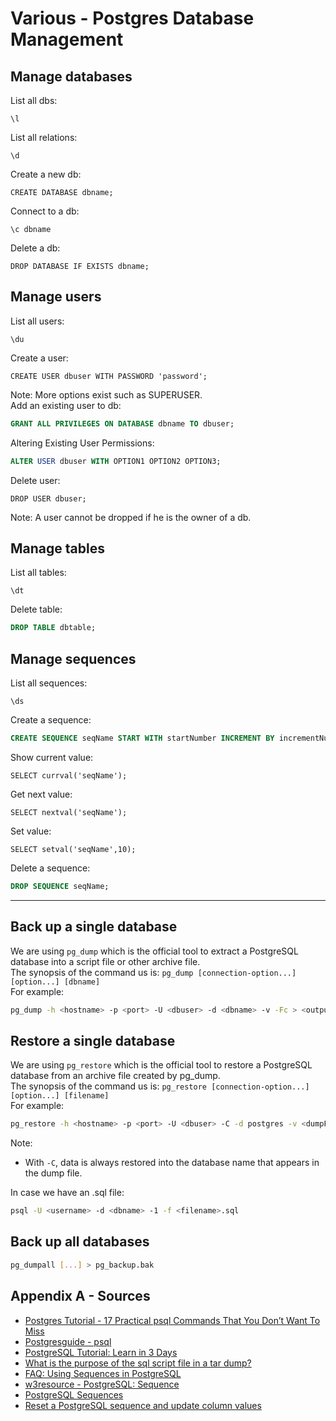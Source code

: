 # Various - Postgres Database Management

## Manage databases
List all dbs:
```
\l
```
List all relations:
```
\d
```
Create a new db:
```postgresql
CREATE DATABASE dbname;
```
Connect to a db:
```
\c dbname
```
Delete a db:
```postgresql
DROP DATABASE IF EXISTS dbname;
```

## Manage users
List all users:
```
\du
```
Create a user:
```postgresql
CREATE USER dbuser WITH PASSWORD 'password';
```
Note:  More options exist such as SUPERUSER.  
Add an existing user to db:
```sql
GRANT ALL PRIVILEGES ON DATABASE dbname TO dbuser;
```
Altering Existing User Permissions:
```sql
ALTER USER dbuser WITH OPTION1 OPTION2 OPTION3;
```
Delete user:
```postgresql
DROP USER dbuser;
```
Note: A user cannot be dropped if he is the owner of a db.

## Manage tables
List all tables:
```
\dt
```
Delete table:
```sql
DROP TABLE dbtable;
```

## Manage sequences
List all sequences:
```
\ds
```
Create a sequence:
```sql
CREATE SEQUENCE seqName START WITH startNumber INCREMENT BY incrementNumber;
```
Show current value:
```postgresql
SELECT currval('seqName');
```
Get next value:
```postgresql
SELECT nextval('seqName');
```
Set value:
```postgresql
SELECT setval('seqName',10);
```
Delete a sequence:
```sql
DROP SEQUENCE seqName;
```

---

## Back up a single database
We are using `pg_dump` which is the official tool to extract a PostgreSQL database into a script file or other archive file.  
The synopsis of the command us is:
`pg_dump [connection-option...] [option...] [dbname]`  
For example:
```bash
pg_dump -h <hostname> -p <port> -U <dbuser> -d <dbname> -v -Fc > <outputFilename>.dump
```

## Restore a single database
We are using `pg_restore` which is the official tool to restore a PostgreSQL database from an archive file created by pg_dump.  
The synopsis of the command us is:
`pg_restore [connection-option...] [option...] [filename]`    
For example:
```bash
pg_restore -h <hostname> -p <port> -U <dbuser> -C -d postgres -v <dumpFilename>
```
Note:
- With `-C`, data is always restored into the database name that appears in the dump file.  

In case we have an .sql file:
```bash
psql -U <username> -d <dbname> -1 -f <filename>.sql
```

## Back up all databases
```bash
pg_dumpall [...] > pg_backup.bak
```

## Appendix A - Sources
- [Postgres Tutorial - 17 Practical psql Commands That You Don’t Want To Miss](http://www.postgresqltutorial.com/psql-commands/)
- [Postgresguide - psql](http://postgresguide.com/utilities/psql.html)
- [PostgreSQL Tutorial: Learn in 3 Days](https://www.guru99.com/postgresql-tutorial.html)
- [What is the purpose of the sql script file in a tar dump?](https://stackoverflow.com/questions/50911400/what-is-the-purpose-of-the-sql-script-file-in-a-tar-dump)
- [FAQ: Using Sequences in PostgreSQL](http://www.neilconway.org/docs/sequences/)
- [w3resource - PostgreSQL: Sequence](https://www.w3resource.com/PostgreSQL/postgresql-sequence.php)
- [PostgreSQL Sequences](http://www.postgresqltutorial.com/postgresql-sequences/)
- [Reset a PostgreSQL sequence and update column values](https://fle.github.io/reset-a-postgresql-sequence-and-recompute-column-values.html)
